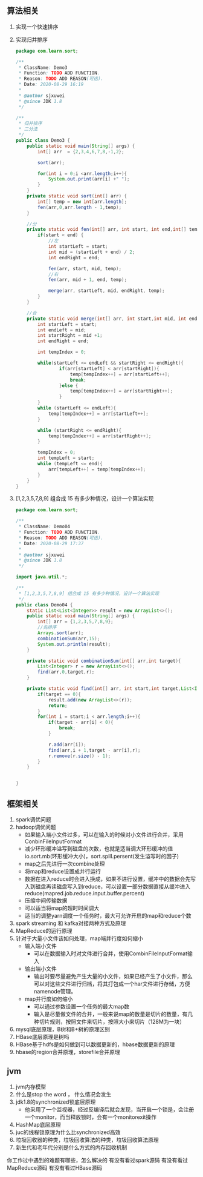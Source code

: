 ## 算法相关

1. 实现一个快速排序

2. 实现归并排序

   ```java
   package com.learn.sort;
   
   /**
    * ClassName: Demo3
    * Function: TODO ADD FUNCTION.
    * Reason: TODO ADD REASON(可选).
    * Date: 2020-08-29 16:19
    *
    * @author sjxuwei
    * @since JDK 1.8
    */
   
   /**
    * 归并排序
    * 二分法
    */
   public class Demo3 {
       public static void main(String[] args) {
           int[] arr  = {2,3,4,6,7,8,-1,2};
   
           sort(arr);
   
           for(int i = 0;i <arr.length;i++){
               System.out.print(arr[i] +" ");
           }
       }
       private static void sort(int[] arr) {
           int[] temp = new int[arr.length];
           fen(arr,0,arr.length - 1,temp);
       }
   
       //分
       private static void fen(int[] arr, int start, int end,int[] temp) {
           if(start < end) {
               //左
               int startLeft = start;
               int mid = (startLeft + end) / 2;
               int endRight = end;
   
               fen(arr, start, mid, temp);
               //右
               fen(arr, mid + 1, end, temp);
   
               merge(arr, startLeft, mid, endRight, temp);
           }
       }
   
       //合
       private static void merge(int[] arr, int start,int mid, int end,int[] temp) {
           int startLeft = start;
           int endLeft = mid;
           int startRight = mid +1;
           int endRight = end;
   
           int tempIndex = 0;
   
           while(startLeft <= endLeft && startRight <= endRight){
                   if(arr[startLeft] < arr[startRight]){
                       temp[tempIndex++] = arr[startLeft++];
                       break;
                   }else {
                       temp[tempIndex++] = arr[startRight++];
                   }
           }
           while (startLeft <= endLeft){
               temp[tempIndex++] = arr[startLeft++];
           }
   
           while (startRight <= endRight){
               temp[tempIndex++] = arr[startRight++];
           }
   
           tempIndex = 0;
           int tempLeft = start;
           while (tempLeft <= end){
               arr[tempLeft++] = temp[tempIndex++];
           }
       }
   }
   ```

   

3. [1,2,3,5,7,8,9] 组合成 15 有多少种情况，设计一个算法实现 

   ```java
   package com.learn.sort;
   
   /**
    * ClassName: Demo04
    * Function: TODO ADD FUNCTION.
    * Reason: TODO ADD REASON(可选).
    * Date: 2020-08-29 17:37
    *
    * @author sjxuwei
    * @since JDK 1.8
    */
   
   import java.util.*;
   
   /**
    * [1,2,3,5,7,8,9] 组合成 15 有多少种情况，设计一个算法实现
    */
   public class Demo04 {
       static List<List<Integer>> result = new ArrayList<>();
       public static void main(String[] args) {
           int[] arr = {1,2,3,5,7,8,9};
           //先排序
           Arrays.sort(arr);
           combinationSum(arr,15);
           System.out.println(result);
       }
   
       private static void combinationSum(int[] arr,int target){
           List<Integer> r = new ArrayList<>();
           find(arr,0,target,r);
       }
   
       private static void find(int[] arr, int start,int target,List<Integer> r) {
           if(target == 0){
               result.add(new ArrayList<>(r));
               return;
           }
           for(int i = start;i < arr.length;i++){
               if(target - arr[i] < 0){
                   break;
               }
   
               r.add(arr[i]);
               find(arr,i + 1,target - arr[i],r);
               r.remove(r.size() - 1);
           }
       }
   
   
   }
   ```

   


## 框架相关

1. spark调优问题
2. hadoop调优问题
   * 如果输入端小文件过多，可以在输入的时候对小文件进行合并，采用ConbinFileInputFormat
   * 减少环形缓冲溢写到磁盘的次数，也就是适当调大环形缓冲的值io.sort.mb(环形缓冲大小)，sort.spill.persent(发生溢写时的因子)
   * map之后先进行一次combine处理
   * 将map和reduce设置成并行运行
   * 数据在进入reduce时会进入换成，如果不进行设置，缓冲中的数据会先写入到磁盘再读磁盘写入到reduce，可以设置一部分数据直接从缓冲进入reduce(mapred.job.reduce.input.buffer.percent)
   * 压缩中间传输数据
   * 可以适当将map的超时时间调大
   * 适当的调整yarn调度一个任务时，最大可允许开启的map和reduce个数
3. spark streaming 和 kafka对接两种方式及原理
4. MapReduce的运行原理
5. 针对于大量小文件该如何处理，map端并行度如何缩小
   * 输入端小文件
     * 可以在数据输入时对文件进行合并，使用CombinFileInputFormat输入
   * 输出端小文件
     * 输出时要尽量避免产生大量的小文件，如果已经产生了小文件，那么可以对这些文件进行归档，将其打包成一个har文件进行存储，方便namenode管理。
   * map并行度如何缩小
     * 可以通过参数设置一个任务的最大map数	
     * 输入是尽量做文件的合并，一般来说map的数量是切片的数量，有几种切片规则，按照文件来切片，按照大小来切片（128M为一块）
6. mysql底层原理，B树和B+树的原理区别
7. HBase底层原理是树吗
8. HBase基于hdfs是如何做到可以数据更新的，hbase数据更新的原理
9. hbase的region合并原理，storefile合并原理

## jvm

1. jvm内存模型
2. 什么是stop the word ， 什么情况会发生
3. jdk1.8的synchronized锁底层原理
   * 他采用了一个监视器，经过反编译后就会发现，当开启一个锁是，会注册一个monitor，而当释放锁时，会有一个monitorexit操作
4. HashMap底层原理
5. juc的线程锁原理为什么比synchronized高效
6. 垃圾回收器的种类，垃圾回收算法的种类，垃圾回收算法原理
7. 新生代和老年代分别是什么方式的内存回收机制

你工作过中遇到的难题有哪些，怎么解决的
有没有看过spark源码
有没有看过MapReduce源码
有没有看过HBase源码

